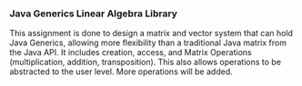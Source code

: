 ### Java Generics Linear Algebra Library

This assignment is done to design a matrix and vector system that can hold Java Generics, allowing more flexibility than a traditional Java matrix from the Java API. It includes creation, access, and Matrix Operations (multiplication, addition, transposition). This also allows operations to be abstracted to the user level. More operations will be added. 
